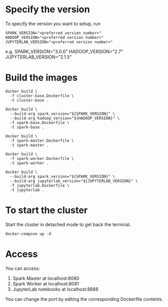 # Specify the version
To specify the version you want to setup, run
```
SPARK_VERSION="<preferred version number>"
HADOOP_VERSION="<preferred version number>"
JUPYTERLAB_VERSION="<preferred version number>"
```

e.g.
SPARK_VERSION="3.0.0"
HADOOP_VERSION="2.7"
JUPYTERLAB_VERSION="2.1.5"

# Build the images
```
docker build \
  -f cluster-base.Dockerfile \
  -t cluster-base .

docker build \
  --build-arg spark_version="${SPARK_VERSION}" \
  --build-arg hadoop_version="${HADOOP_VERSION}" \
  -f spark-base.Dockerfile \
  -t spark-base .

docker build \
  -f spark-master.Dockerfile \
  -t spark-master .

docker build \
  -f spark-worker.Dockerfile \
  -t spark-worker .

docker build \
  --build-arg spark_version="${SPARK_VERSION}" \
  --build-arg jupyterlab_version="${JUPYTERLAB_VERSION}" \
  -f jupyterlab.Dockerfile \
  -t jupyterlab .
```

# To start the cluster

Start the cluster in detached mode to get back the terminal.

```
docker-compose up -d
```

# Access
You can access:
1. Spark Master at localhost:8080
2. Spark Worker at localhost:8081
2. JupyterLab notebooks at localhost:8888

You can change the port by editing the corresponding Dockerfile contents.